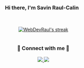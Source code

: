 <h3 align='center'>
  Hi there, I'm Savin Raul-Calin <img src="https://media.giphy.com/media/hvRJCLFzcasrR4ia7z/giphy.gif" width="5px">
</h3>
<br>
<!-- <section align="center">
  <a href="https://github.com/webdevraul">
  <img height="180em" src="https://github-readme-stats.vercel.app/api?username=webdevraul&show_icons=true&theme=react"/>
  <img height="180em" src="https://github-readme-stats.vercel.app/api/top-langs/?username=webdevraul&layout=compact&langs_count=8&theme=react"/>
  </a>
</section> -->
<br>
<section align="center">
  <a href="https://github.com/WebDevRaul/github-readme-streak-stats">
  <img alt="WebDevRaul's streak" src="https://github-readme-streak-stats.herokuapp.com?user=WebDevRaul&theme=react&hide_border=true&date_format=j%20M%5B%20Y%5D"/>
  </a>
</section>
<br>
<section align='center'>
  <h3>🔗 Connect with me 🔗</h3>
  <a href = "mailto:webdevraul@gmail.com">
    <img src="https://img.shields.io/badge/-Gmail-%23333?style=for-the-badge&logo=gmail&logoColor=white" target="_blank">
  </a>
  <a href="https://www.linkedin.com/in/Savin-Raul-Calin" target="_blank">
    <img src="https://img.shields.io/badge/-LinkedIn-%230077B5?style=for-the-badge&logo=linkedin&logoColor=white" target="_blank">
  </a>
</section>
